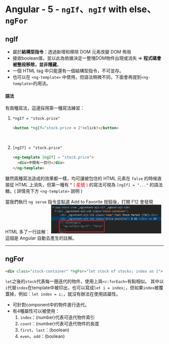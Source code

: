 # Angular - 5 - `ngIf`、`ngIf` with else、`ngFor`
## ngIf
* 屬於**結構型指令**：透過新增和移除 DOM 元素改變 DOM 佈局
* 接收boolean值，並以此為依據決定一整塊DOM物件出現或消失 &rArr; **程式碼會被整段移除，並非隱藏**。
* 一個 HTML tag 中只能還有一個結構型指令，不可並存。
* 也可以在 `<ng-template>` 中使用，但語法稍微不同，下面會再提到`<ng-template>`的用法。

#### 語法
有兩種寫法，這邊採用第一種寫法練習：
1. `*ngIf = "stock.price"`
    ```html
    <button *ngIf="stock.price < 2">click!</button>
    ```
    <br/>

2. `[ngIf] = "stock.price"`
    ```html
    <ng-template [ngIf] = "stock.price">
      <div>中間有一百行</div>
    </ng-template>
    ```
雖然兩種寫法造成的效果都一樣，均可讓被包住的 HTML 元素在 `false` 的時候直接從 HTML 上消失，但第一種有 <font color="red">* ( 星號 )</font> 的寫法可視為 `[ngIf] = "..."` 的語法糖。( 詳情見下方 `<ng-template>` 說明 )
<br/>

當我們執行 `ng serve` 指令並點選 Add to Favorite 按鈕後，打開 F12 會發現 HTML 多了一行註解：
<img src="/img/ngif_html.png" width="350px">
這個是 Angular 自動去產生的註解。
<br/>

---

## ngFor
```html
<div class="stock-container" *ngFor="let stock of stocks; index as i">
```
`let`之後的`stock`代表每一圈迭代的物件，使用上與`<c:forEach>`有點相似。
其中以`i`代替`index`在template中被印出，也可以寫成`let i = index;`，但如果`index`被覆蓋掉，例如：`let index = i;`，就沒有辦法在使用該屬性。

* 可針對component中的物件進行迭代。
* 有4種屬性可以被使用：
  1. `index`：(number)代表可迭代物件索引
  2. `count`：(number)代表可迭代物件的長度
  3. `first`、`last`：(boolean)
  4. `even`、`odd`：(boolean)
